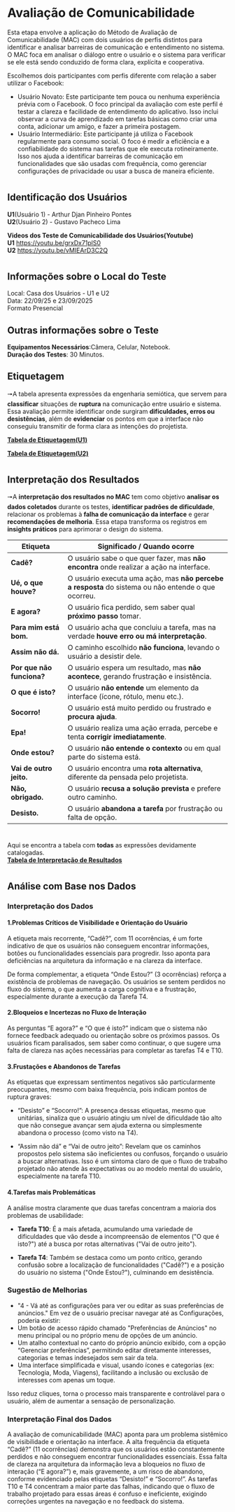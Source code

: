 # Avaliação de Comunicabilidade
Esta etapa envolve a aplicação do Método de Avaliação de Comunicabilidade (MAC) com dois usuários de perfis distintos para identificar e analisar barreiras de comunicação e entendimento no sistema. O MAC foca em analisar o diálogo entre o usuário e o sistema para verificar se ele está sendo conduzido de forma clara, explícita e cooperativa.

Escolhemos dois participantes com perfis diferente com relação a saber utilizar o Facebook:

- Usuário Novato: Este participante tem pouca ou nenhuma experiência prévia com o Facebook. O foco principal da avaliação com este perfil é testar a clareza e facilidade de entendimento do aplicativo. Isso inclui observar a curva de aprendizado em tarefas básicas como criar uma conta, adicionar um amigo, e fazer a primeira postagem.
- Usuário Intermediário: Este participante já utiliza o Facebook regularmente para consumo social. O foco é medir a eficiência e a confiabilidade do sistema nas tarefas que ele executa rotineiramente. Isso nos ajuda a identificar barreiras de comunicação em funcionalidades que são usadas com frequência, como gerenciar configurações de privacidade ou usar a busca de maneira eficiente.

#

## Identificação dos Usuários
**U1**(Usuário 1) - Arthur Djan Pinheiro Pontes  
**U2**(Usuário 2) - Gustavo Pacheco Lima

**Videos dos Teste de Comunicabilidade dos Usuários(Youtube)**  
**U1** https://youtu.be/grxDx71plS0  
**U2** https://youtu.be/vMIEArD3C2Q
#


## Informações sobre o Local do Teste
Local: Casa dos Usuários - U1 e U2  
Data: 22/09/25 e 23/09/2025  
Formato Presencial  

## Outras informações sobre o Teste
**Equipamentos Necessários**:Câmera, Celular, Notebook.  
**Duração dos Testes**: 30 Minutos.

## Etiquetagem
🠖A tabela apresenta expressões da engenharia semiótica, que servem para **classificar** situações de **ruptura** na comunicação entre usuário e sistema. Essa avaliação permite identificar onde surgiram **dificuldades, erros ou desistências**, além de **evidenciar** os pontos em que a interface não conseguiu transmitir de forma clara as intenções do projetista.  


**[Tabela de Etiquetagem(U1)](https://www.notion.so/27b71e2d25dc801597c0fde95cd35b91?v=27b71e2d25dc8080be01000cb086d80e&source=copy_link)**  

**[Tabela de Etiquetagem(U2)](https://www.notion.so/27c71e2d25dc80a3b95ce09575d6d03c?v=27c71e2d25dc816b8b7b000c2d52c3e5&source=copy_link)** 

#
## Interpretação dos Resultados
🠖A **interpretação dos resultados no MAC** tem como objetivo **analisar os dados coletados** durante os testes, **identificar padrões de dificuldade**, relacionar os problemas à **falha de comunicação da interface** e gerar **recomendações de melhoria**. Essa etapa transforma os registros em **insights práticos** para aprimorar o design do sistema.  

| **Etiqueta**        | **Significado / Quando ocorre**                                                                 |
|----------------------|-------------------------------------------------------------------------------------------------|
| **Cadê?**           | O usuário sabe o que quer fazer, mas **não encontra** onde realizar a ação na interface.          |
| **Ué, o que houve?**| O usuário executa uma ação, mas **não percebe a resposta** do sistema ou não entende o que ocorreu.|
| **E agora?**        | O usuário fica perdido, sem saber qual **próximo passo** tomar.                                  |
| **Para mim está bom.** | O usuário acha que concluiu a tarefa, mas na verdade **houve erro ou má interpretação**.       |
| **Assim não dá.**   | O caminho escolhido **não funciona**, levando o usuário a desistir dele.                         |
| **Por que não funciona?** | O usuário espera um resultado, mas **não acontece**, gerando frustração e insistência.       |
| **O que é isto?**   | O usuário **não entende** um elemento da interface (ícone, rótulo, menu etc.).                    |
| **Socorro!**        | O usuário está muito perdido ou frustrado e **procura ajuda**.                                   |
| **Epa!**            | O usuário realiza uma ação errada, percebe e tenta **corrigir imediatamente**.                   |
| **Onde estou?**     | O usuário **não entende o contexto** ou em qual parte do sistema está.                            |
| **Vai de outro jeito.** | O usuário encontra uma **rota alternativa**, diferente da pensada pelo projetista.            |
| **Não, obrigado.**  | O usuário **recusa a solução prevista** e prefere outro caminho.                                 |
| **Desisto.**        | O usuário **abandona a tarefa** por frustração ou falta de opção.                                |

#

Aqui se encontra a tabela com **todas** as expressões devidamente catalogadas.  
**[Tabela de Interpretação de Resultados](https://www.notion.so/27b71e2d25dc80dab777c8533449029b?v=27b71e2d25dc8020a2fe000ca74944a7&source=copy_link)**

#

## Análise com Base nos Dados

### Interpretação dos Dados
#### 1.Problemas Críticos de Visibilidade e Orientação do Usuário
A etiqueta mais recorrente, “Cadê?”, com 11 ocorrências, é um forte indicativo de que os usuários não conseguem encontrar informações, botões ou funcionalidades essenciais para progredir. Isso aponta para deficiências na arquitetura da informação e na clareza da interface.

  De forma complementar, a etiqueta “Onde Estou?” (3 ocorrências) reforça a existência de problemas de navegação. Os usuários se sentem perdidos no fluxo do sistema, o que aumenta a carga cognitiva e a frustração, especialmente durante a execução da Tarefa T4.

#### 2.Bloqueios e Incertezas no Fluxo de Interação

As perguntas “E agora?” e “O que é isto?” indicam que o sistema não fornece feedback adequado ou orientação sobre os próximos passos. Os usuários ficam paralisados, sem saber como continuar, o que sugere uma falta de clareza nas ações necessárias para completar as tarefas T4 e T10.

#### 3.Frustações e Abandonos de Tarefas

As etiquetas que expressam sentimentos negativos são particularmente preocupantes, mesmo com baixa frequência, pois indicam pontos de ruptura graves:

- “Desisto” e “Socorro!”: A presença dessas etiquetas, mesmo que unitárias, sinaliza que o usuário atingiu um nível de dificuldade tão alto que não consegue avançar sem ajuda externa ou simplesmente abandona o processo (como visto na T4).

- “Assim não dá” e “Vai de outro jeito”: Revelam que os caminhos propostos pelo sistema são ineficientes ou confusos, forçando o usuário a buscar alternativas. Isso é um sintoma claro de que o fluxo de trabalho projetado não atende às expectativas ou ao modelo mental do usuário, especialmente na tarefa T10.

#### 4.Tarefas mais Problemáticas

A análise mostra claramente que duas tarefas concentram a maioria dos problemas de usabilidade:

- **Tarefa T10**: É a mais afetada, acumulando uma variedade de dificuldades que vão desde a incompreensão de elementos ("O que é isto?") até a busca por rotas alternativas ("Vai de outro jeito").

- **Tarefa T4**: Também se destaca como um ponto crítico, gerando confusão sobre a localização de funcionalidades ("Cadê?") e a posição do usuário no sistema ("Onde Estou?"), culminando em desistência.

### Sugestão de Melhorias
- "4 - Vá até as configurações para ver ou editar as suas preferências de anúncios." Em vez de o usuário precisar navegar até as Configurações, poderia existir:
- Um botão de acesso rápido chamado "Preferências de Anúncios" no menu principal ou no próprio menu de opções de um anúncio.
- Um atalho contextual no canto do próprio anúncio exibido, com a opção “Gerenciar preferências”, permitindo editar diretamente interesses, categorias e temas indesejados sem sair da tela.
- Uma interface simplificada e visual, usando ícones e categorias (ex: Tecnologia, Moda, Viagens), facilitando a inclusão ou exclusão de interesses com apenas um toque.

Isso reduz cliques, torna o processo mais transparente e controlável para o usuário, além de aumentar a sensação de personalização.

### Interpretação Final dos Dados

A avaliação de comunicabilidade (MAC) aponta para um problema sistêmico de visibilidade e orientação na interface. A alta frequência da etiqueta “Cadê?” (11 ocorrências) demonstra que os usuários estão constantemente perdidos e não conseguem encontrar funcionalidades essenciais. Essa falta de clareza na arquitetura da informação leva a bloqueios no fluxo de interação (“E agora?”) e, mais gravemente, a um risco de abandono, conforme evidenciado pelas etiquetas “Desisto!” e “Socorro!”. As tarefas T10 e T4 concentram a maior parte das falhas, indicando que o fluxo de trabalho projetado para essas áreas é confuso e ineficiente, exigindo correções urgentes na navegação e no feedback do sistema.
